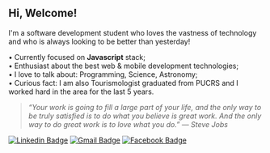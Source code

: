 ## Hi, Welcome!

I'm a software development student who loves the vastness of technology and who is always looking to be better than yesterday!

• Currently focused on **Javascript** stack;
<br/>• Enthusiast about the best web & mobile development technologies;
<br/>• I love to talk about: Programming, Science, Astronomy;
<br/>• Curious fact: I am also Tourismologist graduated from PUCRS and I worked hard in the area for the last 5 years.

>*“Your work is going to fill a large part of your life, and the only way to be truly satisfied is to do what you believe is great work. And the only way to do great work is to love what you do.” ― Steve Jobs*

[![Linkedin Badge](https://img.shields.io/badge/-Bianca%20Cunha-f9826c?style=flat-square&logo=Linkedin&logoColor=white&link=https://www.linkedin.com/in/biancascunha/)](https://www.linkedin.com/in/biancascunha/) [![Gmail Badge](https://img.shields.io/badge/-biancunha@gmail.com-f9826c?style=flat-square&logo=Gmail&logoColor=white&link=mailto:biancunha@gmail.com)](mailto:biancunha@gmail.com) [![Facebook Badge](https://img.shields.io/badge/-biancascunha-f9826c?style=flat-square&labelColor=f9826c&logo=Facebook&logoColor=white&link=https://www.facebook.com/biancascunha)](https://www.facebook.com/biancascunha)
